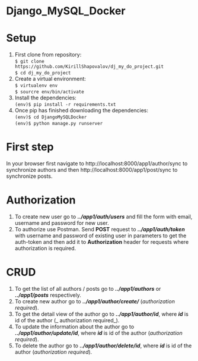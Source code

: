 # Django_MySQL_Docker

# Setup

1. First clone from repository:\
   `$ git clone https://github.com/KirillShapovalov/dj_my_do_project.git` \
   `$ cd dj_my_do_project`
2. Create a virtual environment: \
   `$ virtualenv env` \
   `$ sourcre env/bin/activate`
3. Install the dependencies: \
   `(env)$ pip install -r requirements.txt`
4. Once pip has finished downloading the dependencies: \
   `(env)$ cd DjangoMySQLDocker` \
   `(env)$ python manage.py runserver`

# First step

In your browser first navigate to http://localhost:8000/app1/author/sync to synchronize authors and
then http://localhost:8000/app1/post/sync to synchronize posts.

# Authorization

1. To create new user go to **_../app1/auth/users_** and fill the form with email, username and password for new user.
2. To authorize use Postman. Send **POST** request to **_../app1/auth/token_** with username and password of existing
   user in parameters to get the auth-token and then add it to **Authorization** header for requests where authorization
   is required.

# CRUD

1. To get the list of all authors / posts go to  **_../app1/authors_** or _**../app1/posts**_ respectively.
2. To create new author go to **_../app1/author/create/_** (_authorization required_).
3. To get the detail view of the author go to **_../app1/author/id_**, where **_id_** is id of the author (_
   authorization required_).
4. To update the information about the author go to **_../app1/author/update/id_**, where **_id_** is id of the
   author (_authorization required_).
5. To delete the author go to **_../app1/author/delete/id_**, where **_id_** is id of the author (_authorization
   required_).
